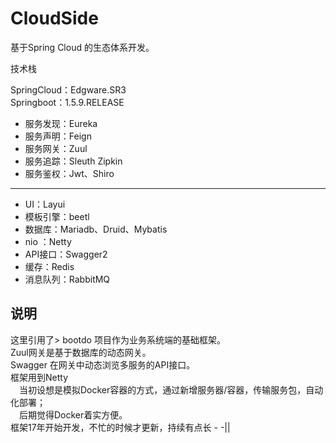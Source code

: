 # CloudSide
基于Spring Cloud 的生态体系开发。

技术栈
>
SpringCloud：Edgware.SR3  
Springboot：1.5.9.RELEASE
- 服务发现：Eureka
- 服务声明：Feign
- 服务网关：Zuul
- 服务追踪：Sleuth Zipkin
- 服务鉴权：Jwt、Shiro
---
- UI：Layui
- 模板引擎：beetl
- 数据库：Mariadb、Druid、Mybatis
- nio ：Netty
- API接口：Swagger2
- 缓存：Redis
- 消息队列：RabbitMQ  



## 说明
这里引用了> bootdo 项目作为业务系统端的基础框架。  
Zuul网关是基于数据库的动态网关。  
Swagger 在网关中动态浏览多服务的API接口。  
框架用到Netty  
&emsp;当初设想是模拟Docker容器的方式，通过新增服务器/容器，传输服务包，自动化部署；  
&emsp;后期觉得Docker着实方便。  
框架17年开始开发，不忙的时候才更新，持续有点长 - -||
